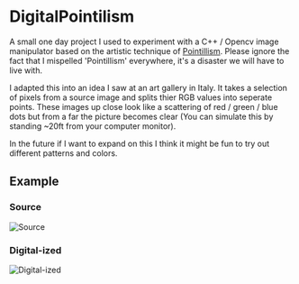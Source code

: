 # DigitalPointilism

A small one day project I used to experiment with a C++ / Opencv image manipulator based on the artistic technique of [Pointillism](https://en.wikipedia.org/wiki/Pointillism). Please ignore the fact that I mispelled 'Pointillism' everywhere, it's a disaster we will have to live with.

I adapted this into an idea I saw at an art gallery in Italy. It takes a selection of pixels from a source image and splits thier RGB values into seperate points. These images up close look like a scattering of red / green / blue dots but from a far the picture becomes clear (You can simulate this by standing ~20ft from your computer monitor).

In the future if I want to expand on this I think it might be fun to try out different patterns and colors.

## Example

### Source
![Source](https://static1.squarespace.com/static/55dfc21be4b0c50064eef55d/58008647197aea95712a1dc9/5800869cbebafb3dd58d9dd7/1476430108756/File+Oct+13-2.jpeg)

### Digital-ized
![Digital-ized](http://image.ibb.co/kFCZim/test_dp.jpg)
